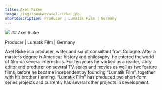```yaml
---
title: Axel Ricke
image: /img/speaker/axel-ricke.jpg
shortdescription: Producer | Lumatik Film | Germany
---
```

<img src="/img/speaker/axel-ricke.jpg">
## Axel Ricke

Producer | Lumatik Film | Germany

Axel Ricke is a producer, writer and script consultant from Cologne. After a master’s degree in American history and philosophy, he entered the world of film via several internships. For ten years he worked as a reader, story editor and producer on several TV series and movies as well as two feature films, before he became independent by founding “Lumatik Film”, together with his brother Henning. “Lumatik Film” has produced two short-form series projects and currently has several other projects in development.

